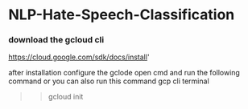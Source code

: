 # NLP-Hate-Speech-Classification

### download the gcloud cli
https://cloud.google.com/sdk/docs/install'

after installation configure the gclode
open cmd and run the following command or you can also run this command gcp cli terminal
>> gcloud init 
